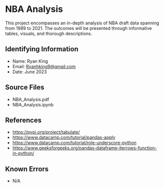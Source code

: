 # NBA Analysis
This project encompasses an in-depth analysis of NBA draft data spanning from 1989 to 2021. The outcomes will be presented through informative tables, visuals, and thorough descriptions.

## Identifying Information
* Name: Ryan King
* Email: Ryanhking9@gmail.com
* Date: June  2023

## Source Files
* NBA_Analysis.pdf
* NBA_Analysis.ipynb

## References
* https://pypi.org/project/tabulate/
* https://www.datacamp.com/tutorial/pandas-apply
* https://www.datacamp.com/tutorial/role-underscore-python
* https://www.geeksforgeeks.org/pandas-dataframe-iterrows-function-in-python/

## Known Errors
* N/A
